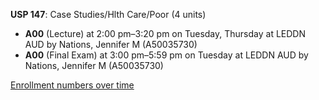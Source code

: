 **USP 147**: Case Studies/Hlth Care/Poor (4 units)

- **A00** (Lecture) at 2:00 pm–3:20 pm on Tuesday, Thursday at LEDDN AUD by Nations, Jennifer M (A50035730)
- **A00** (Final Exam) at 3:00 pm–5:59 pm on Tuesday at LEDDN AUD by Nations, Jennifer M (A50035730)

[Enrollment numbers over time](./USP147.tsv)
